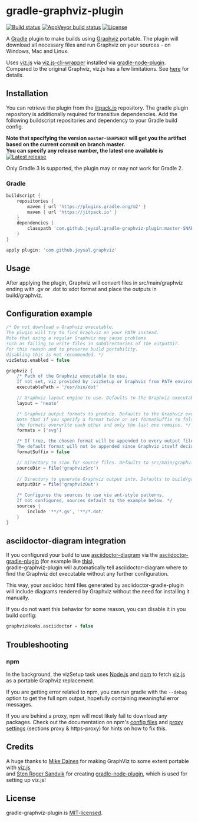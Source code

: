 # gradle-graphviz-plugin

[![Build status](https://img.shields.io/travis/jeysal/gradle-graphviz-plugin.svg?style=flat-square)](https://travis-ci.org/jeysal/gradle-graphviz-plugin)
[![AppVeyor build status](https://img.shields.io/appveyor/ci/jeysal/gradle-graphviz-plugin.svg?style=flat-square&label=windows+build)](https://ci.appveyor.com/project/jeysal/gradle-graphviz-plugin)
[![License](https://img.shields.io/github/license/jeysal/gradle-graphviz-plugin.svg?style=flat-square)](https://github.com/jeysal/gradle-graphviz-plugin/blob/master/LICENSE)

A [Gradle](https://gradle.org/) plugin to make builds using [Graphviz](http://www.graphviz.org/) portable.
The plugin will download all necessary files and run Graphviz on your sources - on Windows, Mac and Linux.

Uses [viz.js](https://github.com/mdaines/viz.js/) via [viz.js-cli-wrapper](https://github.com/jeysal/viz.js-cli-wrapper) installed via [gradle-node-plugin](https://github.com/srs/gradle-node-plugin).  
Compared to the original Graphviz, viz.js has a few limitations. See [here](https://github.com/jeysal/viz.js-cli-wrapper#usage) for details.

## Installation

You can retrieve the plugin from the [jitpack.io](https://jitpack.io/) repository. The gradle plugin repository is additionally required for transitive dependencies.
Add the following buildscript repositories and dependency to your Gradle build config.

**Note that specifying the version `master-SNAPSHOT` will get you the artifact based on the current commit on branch master.  
You can specify any release number, the latest one available is**
[![Latest release](https://jitpack.io/v/com.github.jeysal/gradle-graphviz-plugin.svg?style=flat-square)](https://jitpack.io/#com.github.jeysal/gradle-graphviz-plugin)

Only Gradle 3 is supported, the plugin may or may not work for Gradle 2.

### Gradle

```groovy
buildscript {
    repositories {
        maven { url 'https://plugins.gradle.org/m2' }
        maven { url 'https://jitpack.io' }
    }
    dependencies {
        classpath 'com.github.jeysal:gradle-graphviz-plugin:master-SNAPSHOT'
    }
}

apply plugin: 'com.github.jeysal.graphviz'
```

## Usage

After applying the plugin, Graphviz will convert files in src/main/graphviz ending with .gv or .dot to xdot format and
place the outputs in build/graphviz.

## Configuration example

```groovy
/* Do not download a Graphviz executable.
The plugin will try to find Graphviz on your PATH instead.
Note that using a regular Graphviz may cause problems
such as failing to write files in subdirectories of the outputDir.
For this reason and to preserve build portability,
disabling this is not recommended. */
vizSetup.enabled = false

graphviz {
    /* Path of the Graphviz executable to use.
    If not set, viz provided by :vizSetup or Graphviz from PATH environment variable is used. */
    executablePath = '/usr/bin/dot'

    // Graphviz layout engine to use. Defaults to the Graphviz executable's default layout (usually dot).
    layout = 'neato'

    /* Graphviz output formats to produce. Defaults to the Graphviz executable's default format (usually xdot).
    Note that if you specify a format twice or set formatSuffix to false,
    the formats overwrite each other and only the last one remains. */
    formats = ['svg']

    /* If true, the chosen format will be appended to every output file name. Defaults to true.
    The default format will not be appended since Graphviz itself decides what to generate in that case. */
    formatSuffix = false

    // Directory to scan for source files. Defaults to src/main/graphviz.
    sourceDir = file('graphvizSrc')
    
    // Directory to generate Graphviz output into. Defaults to build/graphviz.
    outputDir = file('graphvizOut')

    /* Configures the sources to use via ant-style patterns.
    If not configured, sources default to the example below. */
    sources {
        include '**/*.gv', '**/*.dot'
    }
}
 ```

## asciidoctor-diagram integration

If you configured your build to use [asciidoctor-diagram](http://asciidoctor.org/docs/asciidoctor-diagram/)
via the [asciidoctor-gradle-plugin](http://asciidoctor.org/docs/asciidoctor-gradle-plugin/)
(for example like [this](https://github.com/asciidoctor/asciidoctor-gradle-examples/tree/master/asciidoc-diagram-to-html-example)),  
gradle-graphviz-plugin will automatically tell asciidoctor-diagram where to find the Graphviz dot executable without any further configuration.

This way, your asciidoc html files generated by asciidoctor-gradle-plugin will include diagrams rendered by Graphviz without the need for installing it manually.

If you do not want this behavior for some reason, you can disable it in you build config:
```groovy
graphvizHooks.asciidoctor = false
```

## Troubleshooting

### npm

In the background, the vizSetup task uses [Node.js](https://nodejs.org/) and [npm](https://www.npmjs.com/)
to fetch [viz.js](https://github.com/mdaines/viz.js) as a portable Graphviz replacement.

If you are getting error related to npm, you can run gradle with the `--debug` option to get the full npm output,
hopefully containing meaningful error messages.

If you are behind a proxy, npm will most likely fail to download any packages.
Check out the documentation on npm's [config files](https://docs.npmjs.com/files/npmrc)
and [proxy settings](https://docs.npmjs.com/misc/config) (sections proxy & https-proxy) for hints on how to fix this.

## Credits

A huge thanks to [Mike Daines](https://github.com/mdaines) for making GraphViz to some extent portable with [viz.js](https://github.com/mdaines/viz.js)  
and [Sten Roger Sandvik](https://github.com/srs) for creating [gradle-node-plugin](https://github.com/srs/gradle-node-plugin), which is used for setting up viz.js!

## License

gradle-graphviz-plugin is [MIT-licensed](https://github.com/jeysal/gradle-graphviz-plugin/blob/master/LICENSE).
